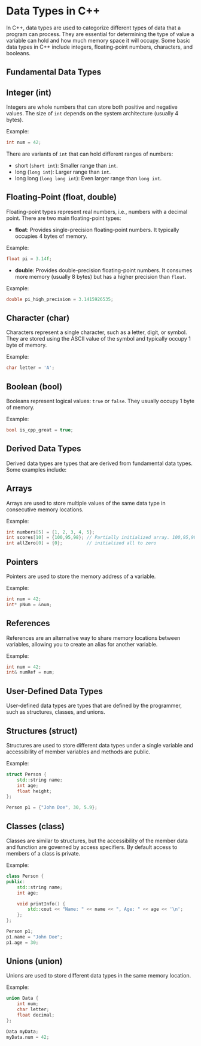 # Data Types in C++

In C++, data types are used to categorize different types of data that a program can process. They are essential for determining the type of value a variable can hold and how much memory space it will occupy. Some basic data types in C++ include integers, floating-point numbers, characters, and booleans.

## Fundamental Data Types

## Integer (int)
Integers are whole numbers that can store both positive and negative values. The size of `int` depends on the system architecture (usually 4 bytes). 

Example:
```cpp
int num = 42;
```

There are variants of `int` that can hold different ranges of numbers:
- short (`short int`): Smaller range than `int`.
- long (`long int`): Larger range than `int`.
- long long (`long long int`): Even larger range than `long int`.

## Floating-Point (float, double)
Floating-point types represent real numbers, i.e., numbers with a decimal point. There are two main floating-point types:

- **float**: Provides single-precision floating-point numbers. It typically occupies 4 bytes of memory.

Example:
```cpp
float pi = 3.14f;
```

- **double**: Provides double-precision floating-point numbers. It consumes more memory (usually 8 bytes) but has a higher precision than `float`.

Example:
```cpp
double pi_high_precision = 3.1415926535;
```

## Character (char)
Characters represent a single character, such as a letter, digit, or symbol. They are stored using the ASCII value of the symbol and typically occupy 1 byte of memory.

Example:
```cpp
char letter = 'A';
```

## Boolean (bool)
Booleans represent logical values: `true` or `false`. They usually occupy 1 byte of memory.

Example:
```cpp
bool is_cpp_great = true;
```

## Derived Data Types

Derived data types are types that are derived from fundamental data types. Some examples include:

## Arrays
Arrays are used to store multiple values of the same data type in consecutive memory locations.

Example:
```cpp
int numbers[5] = {1, 2, 3, 4, 5};
int scores[10] = {100,95,98}; // Partially initialized array. 100,95,98 initialized on first 3 indexes, rest indexes are initialized with 0
int allZero[0] = {0};         // initialized all to zero 
```

## Pointers
Pointers are used to store the memory address of a variable.

Example:
```cpp
int num = 42;
int* pNum = &num;
```

## References
References are an alternative way to share memory locations between variables, allowing you to create an alias for another variable.

Example:
```cpp
int num = 42;
int& numRef = num;
```

## User-Defined Data Types

User-defined data types are types that are defined by the programmer, such as structures, classes, and unions.

## Structures (struct)
Structures are used to store different data types under a single variable and accessibility of member variables and methods are public.

Example:
```cpp
struct Person {
    std::string name;
    int age;
    float height;
};

Person p1 = {"John Doe", 30, 5.9};
```

## Classes (class)
Classes are similar to structures, but the accessibility of the member data and function are governed by access specifiers. By default access to members of a class is private.

Example:
```cpp
class Person {
public:
    std::string name;
    int age;

    void printInfo() {
        std::cout << "Name: " << name << ", Age: " << age << '\n';
    };
};

Person p1;
p1.name = "John Doe";
p1.age = 30;
```

## Unions (union)
Unions are used to store different data types in the same memory location.

Example:
```cpp
union Data {
    int num;
    char letter;
    float decimal;
};

Data myData;
myData.num = 42;
```
